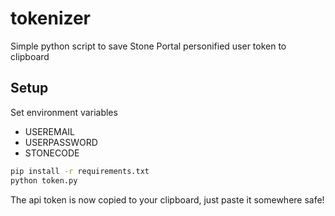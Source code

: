 # tokenizer
Simple python script to save Stone Portal personified user token to clipboard

## Setup

Set environment variables
- USEREMAIL
- USERPASSWORD
- STONECODE

```bash
pip install -r requirements.txt
python token.py
```

The api token is now copied to your clipboard, just paste it somewhere safe!
